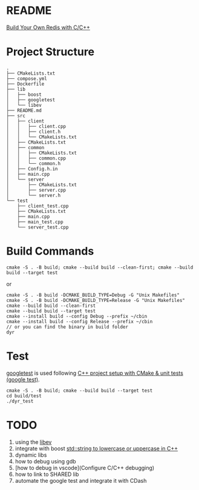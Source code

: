 README
====

[Build Your Own Redis with C/C++](https://build-your-own.org/redis/)

# Project Structure

```
.
├── CMakeLists.txt
├── compose.yml
├── Dockerfile
├── lib
│   ├── boost
│   ├── googletest
│   └── libev
├── README.md
├── src
│   ├── client
│   │   ├── client.cpp
│   │   ├── client.h
│   │   └── CMakeLists.txt
│   ├── CMakeLists.txt
│   ├── common
│   │   ├── CMakeLists.txt
│   │   ├── common.cpp
│   │   └── common.h
│   ├── Config.h.in
│   ├── main.cpp
│   └── server
│       ├── CMakeLists.txt
│       ├── server.cpp
│       └── server.h
└── test
    ├── client_test.cpp
    ├── CMakeLists.txt
    ├── main.cpp
    ├── main_test.cpp
    └── server_test.cpp
```

# Build Commands

```
cmake -S . -B build; cmake --build build --clean-first; cmake --build build --target test
```
or
```
cmake -S . -B build -DCMAKE_BUILD_TYPE=Debug -G "Unix Makefiles"
cmake -S . -B build -DCMAKE_BUILD_TYPE=Release -G "Unix Makefiles"
cmake --build build --clean-first
cmake --build build --target test
cmake --install build --config Debug --prefix ~/cbin
cmake --install build --config Release --prefix ~/cbin
// or you can find the binary in build folder
dyr
```

# Test
[googletest](https://github.com/google/googletest) is used following [C++ project setup with CMake & unit tests (google test)](https://raymii.org/s/tutorials/Cpp_project_setup_with_cmake_and_unit_tests.html).
```
cmake -S . -B build; cmake --build build --target test
cd build/test
./dyr_test
```

# TODO

1. using the [libev](https://github.com/enki/libev)
2. integrate with boost [std::string to lowercase or uppercase in C++](https://raymii.org/s/snippets/std_string_to_lowercase_or_uppercase_in_cpp.html)
3. dynamic libs
4. how to debug using gdb
5. [how to debug in vscode](Configure C/C++ debugging)
6. how to link to SHARED lib
7. automate the google test and integrate it with CDash
